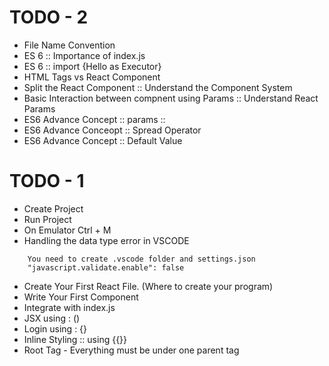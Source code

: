 # TODO - 2

- File Name Convention
- ES 6 :: Importance of index.js
- ES 6 :: import {Hello as Executor}
- HTML Tags vs React Component
- Split the React Component :: Understand the Component System
- Basic Interaction between compnent using Params :: Understand React Params
- ES6 Advance Concept :: params ::
- ES6 Advance Conceopt :: Spread Operator
- ES6 Advance Concept :: Default Value

# TODO - 1

- Create Project
- Run Project
- On Emulator Ctrl + M
- Handling the data type error in VSCODE

```
    You need to create .vscode folder and settings.json
    "javascript.validate.enable": false
```

- Create Your First React File. (Where to create your program)
- Write Your First Component
- Integrate with index.js
- JSX using : ()
- Login using : {}
- Inline Styling :: using {{}}
- Root Tag - Everything must be under one parent tag

